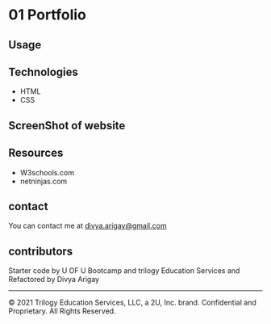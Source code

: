 # 01 Portfolio

## Usage


## Technologies
- HTML
- CSS

## ScreenShot of website



## Resources
- W3schools.com
- netninjas.com

## contact
You can contact me at divya.arigay@gmail.com

## contributors
Starter code by U OF U Bootcamp and trilogy Education Services and Refactored by Divya Arigay

- - -
© 2021 Trilogy Education Services, LLC, a 2U, Inc. brand. Confidential and Proprietary. All Rights Reserved.

